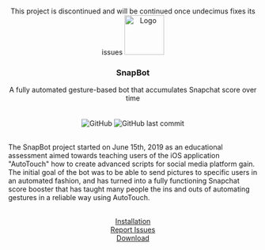 <!-- PROJECT LOGO -->

<html>
<br />
<p align="center">
This project is discontinued and will be continued once undecimus fixes its issues
  <a href="https://github.com/curv3ball/snapbot">
    <img src="https://cdn1.iconfinder.com/data/icons/snapchat-ui-colored-2/48/JD-02-512.png" alt="Logo" width="80" height="80">
  </a>

  <h3 align="center">SnapBot</h3>

  <p align="center">
    A fully automated gesture-based bot that accumulates Snapchat score over time
    <br />
	<br />
	<br />
	<img alt="GitHub" src="https://img.shields.io/github/downloads/curv3ball/snapbot/total.svg">
	<img alt="GitHub last commit" src="https://img.shields.io/github/last-commit/curv3ball/snapbot.svg">
  </p>
</p>

<p align="left">
<br />
The SnapBot project started on June 15th, 2019 as an educational assessment aimed towards teaching users of the iOS application "AutoTouch" how to create advanced scripts for social media platform gain.
The initial goal of the bot was to be able to send pictures to specific users in an automated fashion, and has turned into a fully functioning Snapchat score booster that has taught many people the ins and outs of automating gestures in a reliable way using AutoTouch.
</p>
<p align="center">
<br />
<a href="https://github.com/curv3ball/snapbot/wiki">Installation</a><br />
<a href="https://github.com/curv3ball/snapbot/issues">Report Issues</a><br />
<a href="https://github.com/curv3ball/snapbot/releases">Download</a>
<p>

